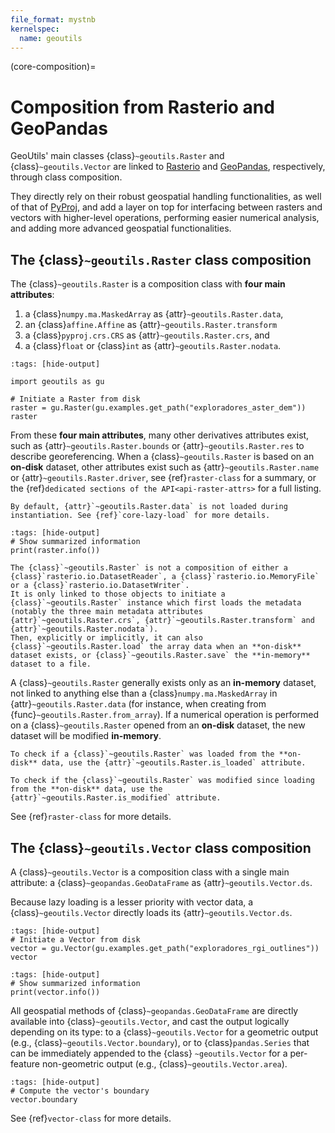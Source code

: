 ```yaml
---
file_format: mystnb
kernelspec:
  name: geoutils
---
```

(core-composition)=

# Composition from Rasterio and GeoPandas

GeoUtils' main classes {class}`~geoutils.Raster` and {class}`~geoutils.Vector` are linked to [Rasterio](https://rasterio.readthedocs.io/en/latest/) and
[GeoPandas](https://geopandas.org/en/stable/docs.html), respectively, through class composition.

They directly rely on their robust geospatial handling functionalities, as well of that of [PyProj](https://pyproj4.github.io/pyproj/stable/index.html), and
add a layer on top for interfacing between rasters and vectors with higher-level operations, performing easier numerical analysis, and adding more advanced geospatial functionalities.

## The {class}`~geoutils.Raster` class composition

The {class}`~geoutils.Raster` is a composition class with **four main attributes**:

1. a {class}`numpy.ma.MaskedArray` as {attr}`~geoutils.Raster.data`,
2. an {class}`affine.Affine` as {attr}`~geoutils.Raster.transform`
3. a {class}`pyproj.crs.CRS` as {attr}`~geoutils.Raster.crs`, and
4. a {class}`float` or {class}`int` as {attr}`~geoutils.Raster.nodata`.

```{code-cell} ipython3
:tags: [hide-output]

import geoutils as gu

# Initiate a Raster from disk
raster = gu.Raster(gu.examples.get_path("exploradores_aster_dem"))
raster
```

From these **four main attributes**, many other derivatives attributes exist, such as {attr}`~geoutils.Raster.bounds` or {attr}`~geoutils.Raster.res` to
describe georeferencing. When a {class}`~geoutils.Raster` is based on an **on-disk** dataset, other attributes exist such as {attr}`~geoutils.Raster.name` or
{attr}`~geoutils.Raster.driver`, see {ref}`raster-class` for a summary, or the {ref}`dedicated sections of the API<api-raster-attrs>` for a full listing.

```{note}
By default, {attr}`~geoutils.Raster.data` is not loaded during instantiation. See {ref}`core-lazy-load` for more details.
```

```{code-cell} ipython3
:tags: [hide-output]
# Show summarized information
print(raster.info())
```

```{important}
The {class}`~geoutils.Raster` is not a composition of either a {class}`rasterio.io.DatasetReader`, a {class}`rasterio.io.MemoryFile` or a {class}`rasterio.io.DatasetWriter`.
It is only linked to those objects to initiate a {class}`~geoutils.Raster` instance which first loads the metadata (notably the three main metadata attributes
{attr}`~geoutils.Raster.crs`, {attr}`~geoutils.Raster.transform` and {attr}`~geoutils.Raster.nodata`).
Then, explicitly or implicitly, it can also {class}`~geoutils.Raster.load` the array data when an **on-disk** dataset exists, or {class}`~geoutils.Raster.save` the **in-memory**
dataset to a file.
```

A {class}`~geoutils.Raster` generally exists only as an **in-memory** dataset, not linked to anything else than a {class}`numpy.ma.MaskedArray` in {attr}`~geoutils.Raster.data`
(for instance, when creating from {func}`~geoutils.Raster.from_array`). If a numerical operation is performed on a {class}`~geoutils.Raster` opened from an
**on-disk** dataset, the new dataset will be modified **in-memory**.

```{note}
To check if a {class}`~geoutils.Raster` was loaded from the **on-disk** data, use the {attr}`~geoutils.Raster.is_loaded` attribute.

To check if the {class}`~geoutils.Raster` was modified since loading from the **on-disk** data, use the {attr}`~geoutils.Raster.is_modified` attribute.
```

See {ref}`raster-class` for more details.


## The {class}`~geoutils.Vector` class composition

A {class}`~geoutils.Vector` is a composition class with a single main attribute: a {class}`~geopandas.GeoDataFrame` as {attr}`~geoutils.Vector.ds`.

Because lazy loading is a lesser priority with vector data, a {class}`~geoutils.Vector` directly loads its {attr}`~geoutils.Vector.ds`.

```{code-cell} ipython3
:tags: [hide-output]
# Initiate a Vector from disk
vector = gu.Vector(gu.examples.get_path("exploradores_rgi_outlines"))
vector
```
```{code-cell} ipython3
:tags: [hide-output]
# Show summarized information
print(vector.info())
```

All geospatial methods of {class}`~geopandas.GeoDataFrame` are directly available into {class}`~geoutils.Vector`, and cast the output logically depending on
its type: to a {class}`~geoutils.Vector` for a geometric output (e.g., {class}`~geoutils.Vector.boundary`), or to {class}`pandas.Series` that can be immediately appended to the {class}
`~geoutils.Vector` for a per-feature non-geometric output (e.g., {class}`~geoutils.Vector.area`).

```{code-cell} ipython3
:tags: [hide-output]
# Compute the vector's boundary
vector.boundary
```

See {ref}`vector-class` for more details.
